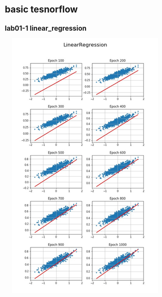 # basic tesnorflow


## lab01-1 linear_regression
<p align="center">
<img src = 'image/lab01-1_linear_regression.jpg' height = '800px'> 
</p>
